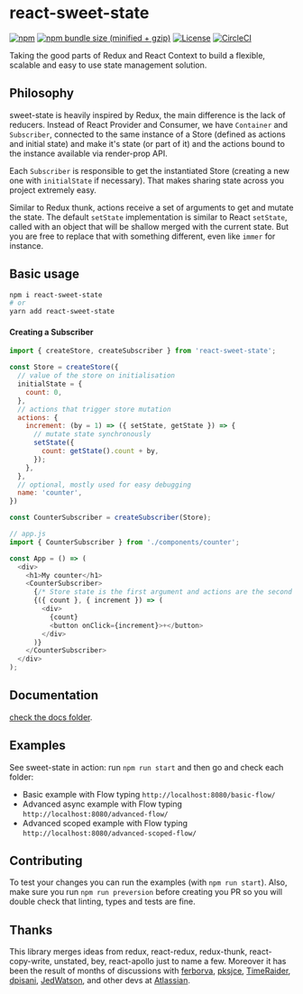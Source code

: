 # react-sweet-state

[![npm](https://img.shields.io/npm/v/react-sweet-state.svg)](https://www.npmjs.com/package/react-sweet-state)
[![npm bundle size (minified + gzip)](https://img.shields.io/bundlephobia/minzip/react-sweet-state.svg)](https://bundlephobia.com/result?p=react-sweet-state)
[![License](https://img.shields.io/:license-MIT-blue.svg)](./LICENSE)
[![CircleCI](https://circleci.com/gh/atlassian/react-sweet-state.svg?style=shield&circle-token=d3c768530427b29f35c0fe378d12fc2696badc1d)](https://circleci.com/gh/atlassian/react-sweet-state)

Taking the good parts of Redux and React Context to build a flexible, scalable and easy to use state management solution.

## Philosophy

sweet-state is heavily inspired by Redux, the main difference is the lack of reducers. Instead of React Provider and Consumer, we have `Container` and `Subscriber`, connected to the same instance of a Store (defined as actions and initial state) and make it's state (or part of it) and the actions bound to the instance available via render-prop API.

Each `Subscriber` is responsible to get the instantiated Store (creating a new one with `initialState` if necessary). That makes sharing state across you project extremely easy.

Similar to Redux thunk, actions receive a set of arguments to get and mutate the state. The default `setState` implementation is similar to React `setState`, called with an object that will be shallow merged with the current state. But you are free to replace that with something different, even like `immer` for instance.

## Basic usage

```sh
npm i react-sweet-state
# or
yarn add react-sweet-state
```

#### Creating a Subscriber

```js
import { createStore, createSubscriber } from 'react-sweet-state';

const Store = createStore({
  // value of the store on initialisation
  initialState = {
    count: 0,
  },
  // actions that trigger store mutation
  actions: {
    increment: (by = 1) => ({ setState, getState }) => {
      // mutate state synchronously
      setState({
        count: getState().count + by,
      });
    },
  },
  // optional, mostly used for easy debugging
  name: 'counter',
})

const CounterSubscriber = createSubscriber(Store);
```

```js
// app.js
import { CounterSubscriber } from './components/counter';

const App = () => (
  <div>
    <h1>My counter</h1>
    <CounterSubscriber>
      {/* Store state is the first argument and actions are the second one */}
      {({ count }, { increment }) => (
        <div>
          {count}
          <button onClick={increment}>+</button>
        </div>
      )}
    </CounterSubscriber>
  </div>
);
```

## Documentation

[check the docs folder](docs/README.md).

## Examples

See sweet-state in action: run `npm run start` and then go and check each folder:

- Basic example with Flow typing `http://localhost:8080/basic-flow/`
- Advanced async example with Flow typing `http://localhost:8080/advanced-flow/`
- Advanced scoped example with Flow typing `http://localhost:8080/advanced-scoped-flow/`

## Contributing

To test your changes you can run the examples (with `npm run start`).
Also, make sure you run `npm run preversion` before creating you PR so you will double check that linting, types and tests are fine.

## Thanks

This library merges ideas from redux, react-redux, redux-thunk, react-copy-write, unstated, bey, react-apollo just to name a few.
Moreover it has been the result of months of discussions with [ferborva](https://github.com/ferborva), [pksjce](https://github.com/pksjce), [TimeRaider](https://github.com/TimeRaider), [dpisani](https://github.com/dpisani), [JedWatson](https://github.com/JedWatson), and other devs at [Atlassian](https://github.com/atlassian).
